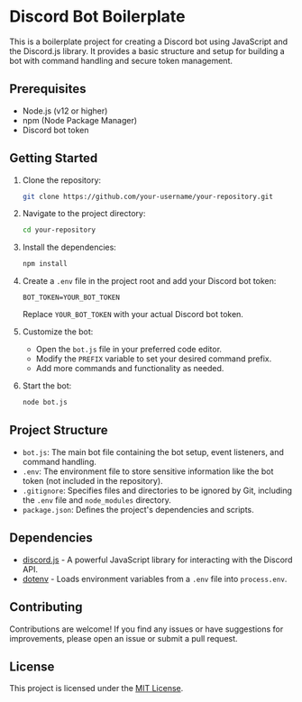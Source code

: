 # Discord Bot Boilerplate

This is a boilerplate project for creating a Discord bot using JavaScript and the Discord.js library. It provides a basic structure and setup for building a bot with command handling and secure token management.

## Prerequisites

- Node.js (v12 or higher)
- npm (Node Package Manager)
- Discord bot token

## Getting Started

1. Clone the repository:
   ```bash
   git clone https://github.com/your-username/your-repository.git
   ```

2. Navigate to the project directory:
   ```bash
   cd your-repository
   ```

3. Install the dependencies:
   ```bash
   npm install
   ```

4. Create a `.env` file in the project root and add your Discord bot token:
   ```
   BOT_TOKEN=YOUR_BOT_TOKEN
   ```
   Replace `YOUR_BOT_TOKEN` with your actual Discord bot token.

5. Customize the bot:
   - Open the `bot.js` file in your preferred code editor.
   - Modify the `PREFIX` variable to set your desired command prefix.
   - Add more commands and functionality as needed.

6. Start the bot:
   ```bash
   node bot.js
   ```

## Project Structure

- `bot.js`: The main bot file containing the bot setup, event listeners, and command handling.
- `.env`: The environment file to store sensitive information like the bot token (not included in the repository).
- `.gitignore`: Specifies files and directories to be ignored by Git, including the `.env` file and `node_modules` directory.
- `package.json`: Defines the project's dependencies and scripts.

## Dependencies

- [discord.js](https://discord.js.org/) - A powerful JavaScript library for interacting with the Discord API.
- [dotenv](https://www.npmjs.com/package/dotenv) - Loads environment variables from a `.env` file into `process.env`.

## Contributing

Contributions are welcome! If you find any issues or have suggestions for improvements, please open an issue or submit a pull request.

## License

This project is licensed under the [MIT License](LICENSE).